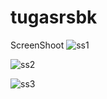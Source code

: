 # tugasrsbk
ScreenShoot 
![ss1](https://user-images.githubusercontent.com/36161774/79582341-d4937d80-80f5-11ea-9098-237ef5e266ae.png)

![ss2](https://user-images.githubusercontent.com/36161774/79582417-ed9c2e80-80f5-11ea-8abc-b84fc7ba7354.png)


![ss3](https://user-images.githubusercontent.com/36161774/79582453-f68d0000-80f5-11ea-8292-4b54f69937b1.png)

